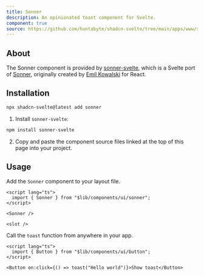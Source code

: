 ```yaml
---
title: Sonner
description: An opinionated toast component for Svelte.
component: true
source: https://github.com/huntabyte/shadcn-svelte/tree/main/apps/www/src/lib/registry/default/ui/sonner
---
```


<script>
  import { ComponentPreview, ManualInstall } from '$lib/components/docs';
</script>

<ComponentPreview name="sonner-demo">

<div />

</ComponentPreview>

## About

The Sonner component is provided by [sonner-svelte](https://sonner-svelte.vercel.app/), which is a Svelte port of [Sonner](https://sonner.emilkowal.ski/), originally created by [Emil Kowalski](https://twitter.com/emilkowalski_) for React.

## Installation

```bash
npx shadcn-svelte@latest add sonner
```

<ManualInstall>

1. Install `sonner-svelte`:

```bash
npm install sonner-svelte
```

2. Copy and paste the component source files linked at the top of this page into your project.

</ManualInstall>

## Usage

Add the `Sonner` component to your layout file.

```svelte title="+layout.svelte"
<script lang="ts">
  import { Sonner } from "$lib/components/ui/sonner";
</script>

<Sonner />

<slot />
```

Call the `toast` function from anywhere in your app.

```svelte
<script lang="ts">
  import { Button } from "$lib/components/ui/button";
</script>

<Button on:click={() => toast("Hello world")}>Show toast</Button>
```
